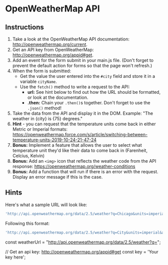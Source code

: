 # OpenWeatherMap API

## Instructions
1. Take a look at the OpenWeatherMap API documentation: http://openweathermap.org/current.
2. Get an API key from OpenWeatherMap: http://openweathermap.org/appid#get.
3. Add an event for the form submit in your main.js file. (Don't forget to prevent the default action for forms so that the page won't refresh.)
4. When the form is submitted:
	- Get the value the user entered into the `#city` field and store it in a variable `cityName`.
	- Use the `fetch()` method to write a request to the API:
		- **url:** See hint below to find out how the URL should be formatted, or look at the documentation.
		- **.then:** Chain your `.then()`s together. Don't forget to use the `.json()` method!
5. Take the data from the API and display it in the DOM. Example: "The weather in {city} is {75} degrees."
6. **Hint** - you can request that the temperature units come back in either Metric or Imperial formats: https://openweathermap.force.com/s/article/switching-between-temperature-units-2019-10-24-21-47-24
7. **Bonus:** Implement a feature that allows the user to select what temperature unit they'd like their data to come back in (Farenheit, Celcius, Kelvin)
8. **Bonus:** Add an `<img>` icon that reflects the weather code from the API response: https://openweathermap.org/weather-conditions 
9. **Bonus:** Add a function that will run if there is an error with the request. Display an error message if this is the case.




## Hints
Here's what a sample URL will look like:

```js
'http://api.openweathermap.org/data/2.5/weather?q=Chicago&units=imperial&appid=02e84210a52ed716535f02989864d080'
```
Following this format:

```js
'http://api.openweathermap.org/data/2.5/weather?q=City&units=imperial&appid=yourAppKey'
```

const weatherUrl = "http://api.openweathermap.org/data/2.5/weather?q=";


// Get an api key: http://openweathermap.org/appid#get
const key = 'Your key here';

